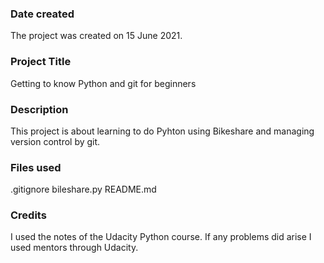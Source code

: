 ### Date created
The project was created on 15 June 2021.


### Project Title
Getting to know Python and git for beginners

### Description
This project is about learning to do Pyhton using Bikeshare and managing version control by git.

### Files used
.gitignore
bileshare.py
README.md

### Credits
I used the notes of the Udacity Python course. If any problems did arise I used mentors through Udacity.

